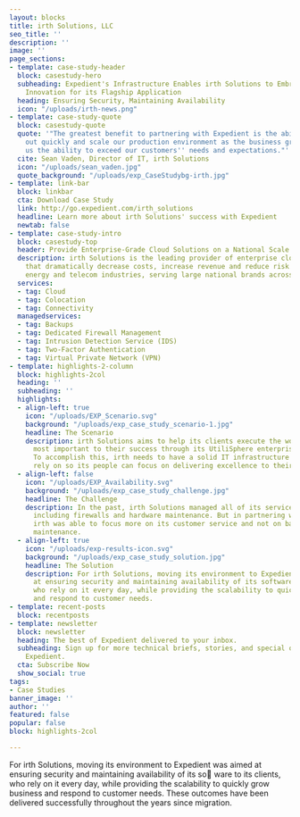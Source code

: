 ```yaml
---
layout: blocks
title: irth Solutions, LLC
seo_title: ''
description: ''
image: ''
page_sections:
- template: case-study-header
  block: casestudy-hero
  subheading: Expedient's Infrastructure Enables irth Solutions to Embrace Mobile
    Innovation for its Flagship Application
  heading: Ensuring Security, Maintaining Availability
  icon: "/uploads/irth-news.png"
- template: case-study-quote
  block: casestudy-quote
  quote: '"The greatest benefit to partnering with Expedient is the ability to scale
    out quickly and scale our production environment as the business grows. It gives
    us the ability to exceed our customers'' needs and expectations."'
  cite: Sean Vaden, Director of IT, irth Solutions
  icon: "/uploads/sean_vaden.jpg"
  quote_background: "/uploads/exp_CaseStudybg-irth.jpg"
- template: link-bar
  block: linkbar
  cta: Download Case Study
  link: http://go.expedient.com/irth_solutions
  headline: Learn more about irth Solutions' success with Expedient
  newtab: false
- template: case-study-intro
  block: casestudy-top
  header: Provide Enterprise-Grade Cloud Solutions on a National Scale
  description: irth Solutions is the leading provider of enterprise cloud solutions
    that dramatically decrease costs, increase revenue and reduce risk in the utility,
    energy and telecom industries, serving large national brands across the country.
  services:
  - tag: Cloud
  - tag: Colocation
  - tag: Connectivity
  managedservices:
  - tag: Backups
  - tag: Dedicated Firewall Management
  - tag: Intrusion Detection Service (IDS)
  - tag: Two-Factor Authentication
  - tag: Virtual Private Network (VPN)
- template: highlights-2-column
  block: highlights-2col
  heading: ''
  subheading: ''
  highlights:
  - align-left: true
    icon: "/uploads/EXP_Scenario.svg"
    background: "/uploads/exp_case_study_scenario-1.jpg"
    headline: The Scenario
    description: irth Solutions aims to help its clients execute the work that is
      most important to their success through its UtiliSphere enterprise cloud solution.
      To accomplish this, irth needs to have a solid IT infrastructure that it can
      rely on so its people can focus on delivering excellence to their customers.
  - align-left: false
    icon: "/uploads/EXP_Availability.svg"
    background: "/uploads/exp_case_study_challenge.jpg"
    headline: The Challenge
    description: In the past, irth Solutions managed all of its services internally,
      including firewalls and hardware maintenance. But in partnering with Expedient,
      irth was able to focus more on its customer service and not on back-office IT
      maintenance.
  - align-left: true
    icon: "/uploads/exp-results-icon.svg"
    background: "/uploads/exp_case_study_solution.jpg"
    headline: The Solution
    description: For irth Solutions, moving its environment to Expedient was aimed
      at ensuring security and maintaining availability of its software to its clients,
      who rely on it every day, while providing the scalability to quickly grow business
      and respond to customer needs.
- template: recent-posts
  block: recentposts
- template: newsletter
  block: newsletter
  heading: The best of Expedient delivered to your inbox.
  subheading: Sign up for more technical briefs, stories, and special offers from
    Expedient.
  cta: Subscribe Now
  show_social: true
tags:
- Case Studies
banner_image: ''
author: ''
featured: false
popular: false
block: highlights-2col

---
```

For irth Solutions, moving its environment to Expedient was aimed at ensuring security and maintaining availability of its so ware to its clients, who rely on it every day, while providing the scalability to quickly grow business and respond to customer needs. These outcomes have been delivered successfully throughout the years since migration.